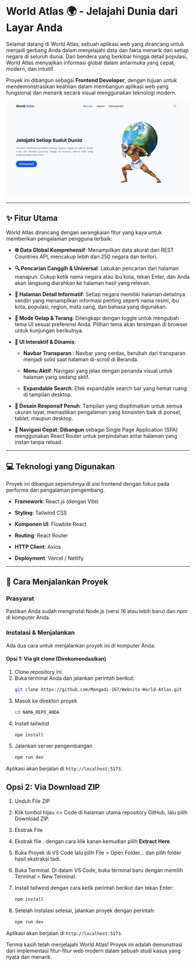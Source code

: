 #   World Atlas 🌍 - Jelajahi Dunia dari Layar Anda
Selamat datang di World Atlas, sebuah aplikasi web yang dirancang untuk menjadi gerbang Anda dalam menjelajahi data dan fakta menarik dari setiap negara di seluruh dunia. Dari bendera yang berkibar hingga detail populasi, World Atlas menyajikan informasi global dalam antarmuka yang cepat, modern, dan intuitif.

Proyek ini dibangun sebagai **Frontend Developer**, dengan tujuan untuk mendemonstrasikan keahlian dalam membangun aplikasi web yang fungsional dan menarik secara visual menggunakan teknologi modern.

![Screenshot Halaman Discover World Atlas](/src/assets/images/thumbnail.png)

---

## ✨ Fitur Utama
World Atlas dirancang dengan serangkaian fitur yang kaya untuk memberikan pengalaman pengguna terbaik:

- **🌐 Data Global Komprehensif**: Menampilkan data akurat dari REST Countries API, mencakup lebih dari 250 negara dan teritori.

- **🔍 Pencarian Canggih & Universal**: Lakukan pencarian dari halaman manapun. Cukup ketik nama negara atau ibu kota, tekan Enter, dan Anda akan langsung diarahkan ke halaman hasil yang relevan.

- **📄 Halaman Detail Informatif**: Setiap negara memiliki halaman detailnya sendiri yang menampilkan informasi penting seperti nama resmi, ibu kota, populasi, region, mata uang, dan bahasa yang digunakan.

- **🌙 Mode Gelap & Terang**: Dilengkapi dengan toggle untuk mengubah tema UI sesuai preferensi Anda. Pilihan tema akan tersimpan di browser untuk kunjungan berikutnya.

- **🎨 UI Interaktif & Dinamis**:

   - **Navbar Transparan** : Navbar yang cerdas, berubah dari transparan menjadi solid saat halaman di-scroll di Beranda.

   - **Menu Aktif**: Navigasi yang jelas dengan penanda visual untuk halaman yang sedang aktif.

   - **Expandable Search**: Efek expandable search bar yang hemat ruang di tampilan desktop.

- **📱 Desain Responsif Penuh**: Tampilan yang dioptimalkan untuk semua ukuran layar, memastikan pengalaman yang konsisten baik di ponsel, tablet, maupun desktop.

- **🚀 Navigasi Cepat: Dibangun** sebagai Single Page Application (SPA) menggunakan React Router untuk perpindahan antar halaman yang instan tanpa reload.

---

## 💻 Teknologi yang Digunakan
Proyek ini dibangun sepenuhnya di sisi frontend dengan fokus pada performa dan pengalaman pengembang.

- **Framework**: React.js (dengan Vite)

- **Styling**: Tailwind CSS

- **Komponen UI**: Flowbite React

- **Routing**: React Router

- **HTTP Client**: Axios

- **Deployment**: Vercel / Netlify

---

## 🚀 Cara Menjalankan Proyek
### Prasyarat
Pastikan Anda sudah menginstal Node.js (versi 16 atau lebih baru) dan npm di komputer Anda.

### Instalasi & Menjalankan
Ada dua cara untuk menjalankan proyek ini di komputer Anda:

#### Opsi 1: Via git clone (Direkomendasikan)
1. Clone repository ini
2. Buka terminal Anda dan jalankan perintah berikut:
   ```bash
   git clone https://github.com/Mangadi-167/Website-World-Atlas.git
   ```
3. Masuk ke direktori proyek
   ```bash
   cd NAMA_REPO_ANDA
   ```
4. Install tailwind
   ```bash
   npm install
   ```
5. Jalankan server pengembangan
   ```bash
   npm run dev
   ```
Aplikasi akan berjalan di `http://localhost:5173`.

## Opsi 2: Via Download ZIP
1. Unduh File ZIP
2. Klik tombol hijau <> Code di halaman utama repository GitHub, lalu pilih Download ZIP.

3. Ekstrak File
4. Ekstrak file . dengan cara klik kanan kemudian pilih **Extract Here**.
5. Buka Proyek di VS Code  lalu pilih File > Open Folder... dan pilih folder hasil ekstraksi tadi.

6. Buka Terminal. Di dalam VS Code, buka terminal baru dengan memilih Terminal > New Terminal.
7. Install tailwind dengan cara ketik perintah berikut dan tekan Enter:
   ```bash
   npm install
   ```
8. Setelah instalasi selesai, jalankan proyek dengan perintah:
   ```bash
   npm run dev
   ```
Aplikasi akan berjalan di `http://localhost:5173`.

Terima kasih telah menjelajahi World Atlas! Proyek ini adalah demonstrasi dari implementasi fitur-fitur web modern dalam sebuah studi kasus yang nyata dan menarik.
